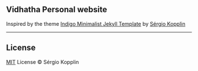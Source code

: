 ## Vidhatha Personal website

Inspired by the theme [Indigo Minimalist Jekyll Template](https://github.com/sergiokopplin/indigo) by [Sérgio Kopplin](https://github.com/sergiokopplin)

---
## License

[MIT](https://kopplin.mit-license.org/) License © Sérgio Kopplin
